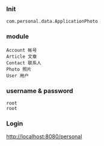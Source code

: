 ### Init
	com.personal.data.ApplicationPhoto

### module
	Account 帐号
	Article 文章
	Contact 联系人
	Photo 照片
	User 用户
	
### username & password
	root
	root
	
### Login
[http://localhost:8080/personal](http://localhost:8080/personal)